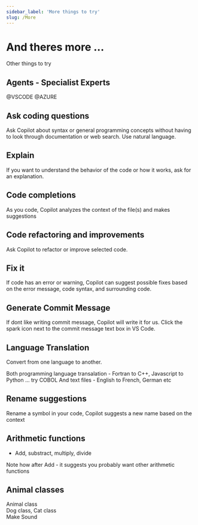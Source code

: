 ```yaml
---
sidebar_label: 'More things to try'
slug: /More
---
```


# And theres more ... 

Other things to try

## Agents - Specialist Experts 

@VSCODE
@AZURE 

##  Ask coding questions

Ask Copilot about syntax or general programming concepts without having to look through documentation or web search. Use natural language.

## Explain
If you want to understand the behavior of the code or how it works, ask for an explanation.

## Code completions
As you code, Copilot analyzes the context of the file(s) and makes suggestions 

## Code refactoring and improvements
Ask Copilot to refactor or improve selected code.  

## Fix it
If code has an error or warning, Copilot can suggest possible fixes based on the error message, code syntax, and surrounding code.
 
## Generate Commit Message

If dont like writing commit message, Copilot will write it for us. Click the spark icon next to the commit message text box in VS Code.
 
## Language Translation

Convert from one language to another.

Both programming language transalation - Fortran to C++, Javascript to Python ...  try COBOL 
And text files - English to French, German etc 

## Rename suggestions

Rename a symbol in your code, Copilot suggests a new name based on the context  

## Arithmetic functions

- Add, substract, multiply, divide

Note how after Add - it suggests you probably want other arithmetic functions  

## Animal classes

Animal class  
Dog class, Cat class  
Make Sound

 
 
